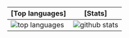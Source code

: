 |[Top languages]|[Stats]|
|-|-|
|![top languages](https://github-readme-stats.vercel.app/api/top-langs/?username=Henxed&layout=compact&theme=dark&langs_count=6)|![github stats](https://github-readme-stats.vercel.app/api?username=Henxed&count_private=true&theme=dark&show_icons=true&hide=issues)|
